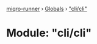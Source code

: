 [miqro-runner](../README.md) › [Globals](../globals.md) › ["cli/cli"](_cli_cli_.md)

# Module: "cli/cli"


